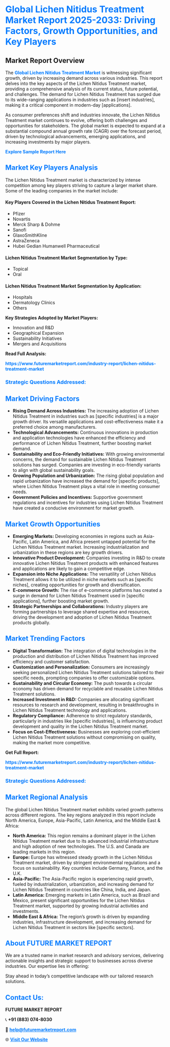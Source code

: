 <h1 style="color: #007BFF;">Global Lichen Nitidus Treatment Market Report 2025-2033: Driving Factors, Growth Opportunities, and Key Players</h1>

<section id="overview">
<h2>Market Report Overview</h2>
<p>The <a href="https://www.futuremarketreport.com/industry-report/lichen-nitidus-treatment-market" style="color: #007BFF; text-decoration: none;"><strong>Global Lichen Nitidus Treatment Market</strong></a> is witnessing significant growth, driven by increasing demand across various industries. This report delves into the key aspects of the Lichen Nitidus Treatment market, providing a comprehensive analysis of its current status, future potential, and challenges. The demand for Lichen Nitidus Treatment has surged due to its wide-ranging applications in industries such as [insert industries], making it a critical component in modern-day [applications].</p>
<p>As consumer preferences shift and industries innovate, the Lichen Nitidus Treatment market continues to evolve, offering both challenges and opportunities for stakeholders. The global market is expected to expand at a substantial compound annual growth rate (CAGR) over the forecast period, driven by technological advancements, emerging applications, and increasing investments by major players.</p>
</section>

<section id="overview">
<p><a href="https://www.futuremarketreport.com/request-sample/reportId=63598" style="color: #007BFF; text-decoration: none;"><strong>Explore Sample Report Here</strong></a></p>
</section>

<section id="key-players">
<h2 style="color: #007BFF;">Market Key Players Analysis</h2>
<p>The Lichen Nitidus Treatment market is characterized by intense competition among key players striving to capture a larger market share. Some of the leading companies in the market include:</p>
<h4>Key Players Covered in the Lichen Nitidus Treatment Report:</h4>
<ul><li>Pfizer</li><li>Novartis</li><li>Merck Sharp &amp; Dohme</li><li>Sanofi</li><li>GlaxoSmithKline</li><li>AstraZeneca</li><li>Hubei Gedian Humanwell Pharmaceutical</li></ul>
<h4>Lichen Nitidus Treatment Market Segmentation by Type:</h4>
<ul><li>Topical</li><li>Oral</li></ul>

<h4>Lichen Nitidus Treatment Market Segmentation by Application:</h4>
<ul><li>Hospitals</li><li>Dermatology Clinics</li><li>Others</li></ul>
<p><strong>Key Strategies Adopted by Market Players:</strong></p>
<ul>
<li>Innovation and R&D</li>
<li>Geographical Expansion</li>
<li>Sustainability Initiatives</li>
<li>Mergers and Acquisitions</li>
</ul>
</section>

<section>
<p><strong>Read Full Analysis: </strong></p><a href="https://www.futuremarketreport.com/industry-report/lichen-nitidus-treatment-market" style="color: #007BFF; text-decoration: none;"><strong>https://www.futuremarketreport.com/industry-report/lichen-nitidus-treatment-market</strong></a>
<h3 style="color: #007BFF;">Strategic Questions Addressed:</h3>
</section>

<section id="driving-factors">
<h2 style="color: #007BFF;">Market Driving Factors</h2>
<ul>
<li><strong>Rising Demand Across Industries:</strong> The increasing adoption of Lichen Nitidus Treatment in industries such as [specific industries] is a major growth driver. Its versatile applications and cost-effectiveness make it a preferred choice among manufacturers.</li>
<li><strong>Technological Advancements:</strong> Continuous innovations in production and application technologies have enhanced the efficiency and performance of Lichen Nitidus Treatment, further boosting market demand.</li>
<li><strong>Sustainability and Eco-Friendly Initiatives:</strong> With growing environmental concerns, the demand for sustainable Lichen Nitidus Treatment solutions has surged. Companies are investing in eco-friendly variants to align with global sustainability goals.</li>
<li><strong>Growing Population and Urbanization:</strong> The rising global population and rapid urbanization have increased the demand for [specific products], where Lichen Nitidus Treatment plays a vital role in meeting consumer needs.</li>
<li><strong>Government Policies and Incentives:</strong> Supportive government regulations and incentives for industries using Lichen Nitidus Treatment have created a conducive environment for market growth.</li>
</ul>
</section>

<section id="growth-opportunities">
<h2 style="color: #007BFF;">Market Growth Opportunities</h2>
<ul>
<li><strong>Emerging Markets:</strong> Developing economies in regions such as Asia-Pacific, Latin America, and Africa present untapped potential for the Lichen Nitidus Treatment market. Increasing industrialization and urbanization in these regions are key growth drivers.</li>
<li><strong>Innovative Product Development:</strong> Companies investing in R&D to create innovative Lichen Nitidus Treatment products with enhanced features and applications are likely to gain a competitive edge.</li>
<li><strong>Expansion into Niche Applications:</strong> The versatility of Lichen Nitidus Treatment allows it to be utilized in niche markets such as [specific niches], creating opportunities for growth and diversification.</li>
<li><strong>E-commerce Growth:</strong> The rise of e-commerce platforms has created a surge in demand for Lichen Nitidus Treatment used in [specific applications], further boosting market growth.</li>
<li><strong>Strategic Partnerships and Collaborations:</strong> Industry players are forming partnerships to leverage shared expertise and resources, driving the development and adoption of Lichen Nitidus Treatment products globally.</li>
</ul>
</section>

<section id="trending-factors">
<h2 style="color: #007BFF;">Market Trending Factors</h2>
<ul>
<li><strong>Digital Transformation:</strong> The integration of digital technologies in the production and distribution of Lichen Nitidus Treatment has improved efficiency and customer satisfaction.</li>
<li><strong>Customization and Personalization:</strong> Consumers are increasingly seeking personalized Lichen Nitidus Treatment solutions tailored to their specific needs, prompting companies to offer customizable options.</li>
<li><strong>Sustainability and Circular Economy:</strong> The push towards a circular economy has driven demand for recyclable and reusable Lichen Nitidus Treatment solutions.</li>
<li><strong>Increased Investment in R&D:</strong> Companies are allocating significant resources to research and development, resulting in breakthroughs in Lichen Nitidus Treatment technology and applications.</li>
<li><strong>Regulatory Compliance:</strong> Adherence to strict regulatory standards, particularly in industries like [specific industries], is influencing product development and quality in the Lichen Nitidus Treatment market.</li>
<li><strong>Focus on Cost-Effectiveness:</strong> Businesses are exploring cost-efficient Lichen Nitidus Treatment solutions without compromising on quality, making the market more competitive.</li>
</ul>
</section>

<section>
<p><strong>Get Full Report: </strong></p><a href="https://www.futuremarketreport.com/industry-report/lichen-nitidus-treatment-market" style="color: #007BFF; text-decoration: none;"><strong>https://www.futuremarketreport.com/industry-report/lichen-nitidus-treatment-market</strong></a>
<h3 style="color: #007BFF;">Strategic Questions Addressed:</h3>
</section>


<section id="regional-analysis">
<h2 style="color: #007BFF;">Market Regional Analysis</h2>
<p>The global Lichen Nitidus Treatment market exhibits varied growth patterns across different regions. The key regions analyzed in this report include North America, Europe, Asia-Pacific, Latin America, and the Middle East & Africa:</p>
<ul>
<li><strong>North America:</strong> This region remains a dominant player in the Lichen Nitidus Treatment market due to its advanced industrial infrastructure and high adoption of new technologies. The U.S. and Canada are leading markets in this region.</li>
<li><strong>Europe:</strong> Europe has witnessed steady growth in the Lichen Nitidus Treatment market, driven by stringent environmental regulations and a focus on sustainability. Key countries include Germany, France, and the U.K.</li>
<li><strong>Asia-Pacific:</strong> The Asia-Pacific region is experiencing rapid growth, fueled by industrialization, urbanization, and increasing demand for Lichen Nitidus Treatment in countries like China, India, and Japan.</li>
<li><strong>Latin America:</strong> Emerging markets in Latin America, such as Brazil and Mexico, present significant opportunities for the Lichen Nitidus Treatment market, supported by growing industrial activities and investments.</li>
<li><strong>Middle East & Africa:</strong> The region’s growth is driven by expanding industries, infrastructure development, and increasing demand for Lichen Nitidus Treatment in sectors like [specific sectors].</li>
</ul>
</section>

<footer>
<h2 style="color: #007BFF;">About FUTURE MARKET REPORT</h2>
<p>We are a trusted name in market research and advisory services, delivering actionable insights and strategic support to businesses across diverse industries. Our expertise lies in offering:</p>

<p>Stay ahead in today’s competitive landscape with our tailored research solutions.</p>

<h2 style="color: #007BFF;">Contact Us:</h2>
<p><strong>FUTURE MARKET REPORT</strong></p>
<p>📞 <strong>+91 (883) 074-8030</strong></p>
<p>📧 <strong><a href="mailto:help@futuremarketreport.com" style="color: #007BFF;">help@futuremarketreport.com</a></strong></p>
<p>🌐 <strong><a href="https://www.futuremarketreport.com/" style="color: #007BFF;">Visit Our Website</a></strong></p>
</footer>